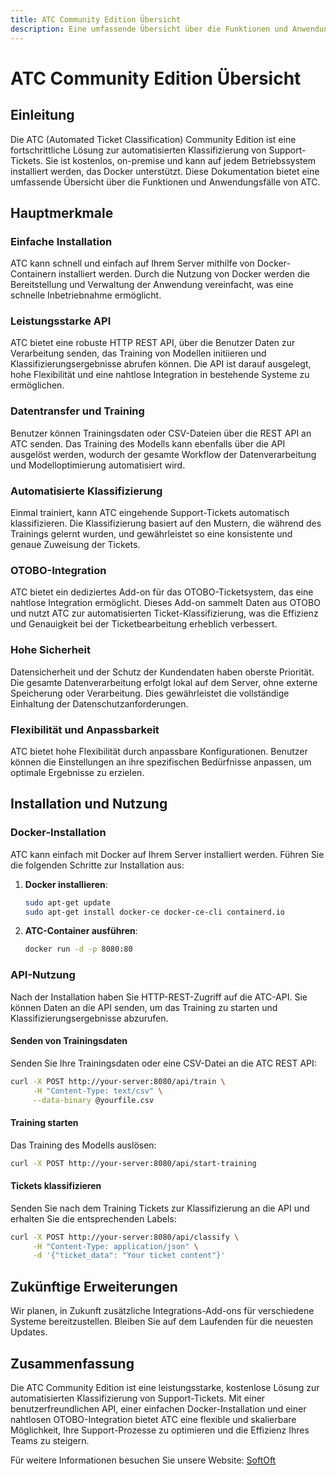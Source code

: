 ```yaml
---
title: ATC Community Edition Übersicht
description: Eine umfassende Übersicht über die Funktionen und Anwendungsfälle der ATC Community Edition.
---
```


# ATC Community Edition Übersicht

## Einleitung

Die ATC (Automated Ticket Classification) Community Edition ist eine fortschrittliche Lösung zur automatisierten Klassifizierung von Support-Tickets. Sie ist kostenlos, on-premise und kann auf jedem Betriebssystem installiert werden, das Docker unterstützt. Diese Dokumentation bietet eine umfassende Übersicht über die Funktionen und Anwendungsfälle von ATC.

## Hauptmerkmale

### Einfache Installation

ATC kann schnell und einfach auf Ihrem Server mithilfe von Docker-Containern installiert werden. Durch die Nutzung von Docker werden die Bereitstellung und Verwaltung der Anwendung vereinfacht, was eine schnelle Inbetriebnahme ermöglicht.

### Leistungsstarke API

ATC bietet eine robuste HTTP REST API, über die Benutzer Daten zur Verarbeitung senden, das Training von Modellen initiieren und Klassifizierungsergebnisse abrufen können. Die API ist darauf ausgelegt, hohe Flexibilität und eine nahtlose Integration in bestehende Systeme zu ermöglichen.

### Datentransfer und Training

Benutzer können Trainingsdaten oder CSV-Dateien über die REST API an ATC senden. Das Training des Modells kann ebenfalls über die API ausgelöst werden, wodurch der gesamte Workflow der Datenverarbeitung und Modelloptimierung automatisiert wird.

### Automatisierte Klassifizierung

Einmal trainiert, kann ATC eingehende Support-Tickets automatisch klassifizieren. Die Klassifizierung basiert auf den Mustern, die während des Trainings gelernt wurden, und gewährleistet so eine konsistente und genaue Zuweisung der Tickets.

### OTOBO-Integration

ATC bietet ein dediziertes Add-on für das OTOBO-Ticketsystem, das eine nahtlose Integration ermöglicht. Dieses Add-on sammelt Daten aus OTOBO und nutzt ATC zur automatisierten Ticket-Klassifizierung, was die Effizienz und Genauigkeit bei der Ticketbearbeitung erheblich verbessert.

### Hohe Sicherheit

Datensicherheit und der Schutz der Kundendaten haben oberste Priorität. Die gesamte Datenverarbeitung erfolgt lokal auf dem Server, ohne externe Speicherung oder Verarbeitung. Dies gewährleistet die vollständige Einhaltung der Datenschutzanforderungen.

### Flexibilität und Anpassbarkeit

ATC bietet hohe Flexibilität durch anpassbare Konfigurationen. Benutzer können die Einstellungen an ihre spezifischen Bedürfnisse anpassen, um optimale Ergebnisse zu erzielen.

## Installation und Nutzung

### Docker-Installation

ATC kann einfach mit Docker auf Ihrem Server installiert werden. Führen Sie die folgenden Schritte zur Installation aus:

1.  **Docker installieren**:

    ```bash
    sudo apt-get update
    sudo apt-get install docker-ce docker-ce-cli containerd.io
    ```

2.  **ATC-Container ausführen**:

    ```bash
    docker run -d -p 8080:80
    ```

### API-Nutzung

Nach der Installation haben Sie HTTP-REST-Zugriff auf die ATC-API. Sie können Daten an die API senden, um das Training zu starten und Klassifizierungsergebnisse abzurufen.

#### Senden von Trainingsdaten

Senden Sie Ihre Trainingsdaten oder eine CSV-Datei an die ATC REST API:

```bash
curl -X POST http://your-server:8080/api/train \
     -H "Content-Type: text/csv" \
     --data-binary @yourfile.csv
```

#### Training starten

Das Training des Modells auslösen:

```bash
curl -X POST http://your-server:8080/api/start-training
```

#### Tickets klassifizieren

Senden Sie nach dem Training Tickets zur Klassifizierung an die API und erhalten Sie die entsprechenden Labels:

```bash
curl -X POST http://your-server:8080/api/classify \
     -H "Content-Type: application/json" \
     -d '{"ticket_data": "Your ticket content"}'
```

## Zukünftige Erweiterungen

Wir planen, in Zukunft zusätzliche Integrations-Add-ons für verschiedene Systeme bereitzustellen. Bleiben Sie auf dem Laufenden für die neuesten Updates.

## Zusammenfassung

Die ATC Community Edition ist eine leistungsstarke, kostenlose Lösung zur automatisierten Klassifizierung von Support-Tickets. Mit einer benutzerfreundlichen API, einer einfachen Docker-Installation und einer nahtlosen OTOBO-Integration bietet ATC eine flexible und skalierbare Möglichkeit, Ihre Support-Prozesse zu optimieren und die Effizienz Ihres Teams zu steigern.

Für weitere Informationen besuchen Sie unsere Website: [SoftOft](https://softoft.de/otobo/docs)
